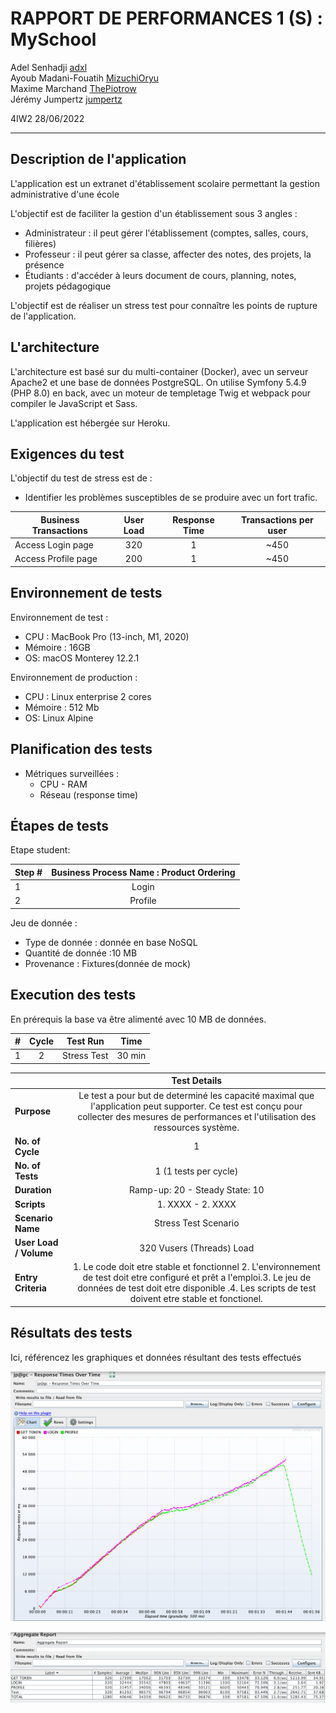 # RAPPORT DE PERFORMANCES 1 (S) : MySchool

Adel Senhadji [adxl](https://github.com/adxl)  
Ayoub Madani-Fouatih [MizuchiOryu](https://github.com/MizuchiOryu)  
Maxime Marchand [ThePiotrow](https://github.com/ThePiotrow)  
Jérémy Jumpertz [jumpertz](https://github.com/jumpert)

4IW2
28/06/2022

---

## Description de l'application

L'application est un extranet d'établissement scolaire permettant la gestion
administrative d'une école

L'objectif est de faciliter la gestion d'un établissement sous 3 angles :

- Administrateur : il peut gérer l'établissement (comptes, salles, cours, filières)
- Professeur : il peut gérer sa classe, affecter des notes, des projets, la présence
- Étudiants : d'accéder à leurs document de cours, planning, notes, projets pédagogique

L'objectif est de réaliser un stress test pour connaître les points de rupture de l'application.

## L'architecture

L'architecture est basé sur du multi-container (Docker), avec un serveur Apache2
et une base de données PostgreSQL.
On utilise Symfony 5.4.9 (PHP 8.0) en back, avec un moteur de templetage Twig et
webpack pour compiler le JavaScript et Sass.

L'application est hébergée sur Heroku.

## Exigences du test

L'objectif du test de stress est de :

- Identifier les problèmes susceptibles de se produire avec un fort trafic.


| Business Transactions | User Load | Response Time | Transactions per user |
|--------------|:-----------:|:------------:|:------------:|
| Access Login page | 320 | 1 | ~450 |
| Access Profile page | 200 | 1 | ~450 |


## Environnement de tests

Environnement de test :
- CPU : MacBook Pro (13-inch, M1, 2020)
- Mémoire : 16GB
- OS: macOS Monterey 12.2.1

Environnement de production :
- CPU : Linux enterprise 2 cores
- Mémoire : 512 Mb
- OS: Linux Alpine

## Planification des tests

- Métriques surveillées : 
    - CPU - RAM 
    - Réseau (response time)

## Étapes de tests

Etape student:

| Step # | Business Process Name : Product Ordering |
|--------------|:-----------:|
| 1 | Login |
| 2 | Profile |

Jeu de donnée :
 - Type de donnée : donnée en base NoSQL
 - Quantité de donnée :10 MB
 - Provenance : Fixtures(donnée de mock)

## Execution des tests

En prérequis la base va être alimenté avec 10 MB de données.

| # | Cycle  | Test Run | Time
|--------------|:-----------:|:-----------:|:-----------:|
| 1 | 2 | Stress Test | 30 min

|  | Test Details |
|--------------|:-----------:|
| **Purpose** | Le test a pour but de determiné les capacité maximal que l'application peut supporter. Ce test est conçu pour collecter des mesures de performances et l'utilisation des ressources système.
| **No. of Cycle** | 1
| **No. of Tests** | 1 (1 tests per cycle) |
| **Duration** | Ramp-up: 20 - Steady State: 10
| **Scripts** | 1. XXXX - 2. XXXX |
| **Scenario Name** | Stress Test Scenario |
| **User Load / Volume** | 320 Vusers (Threads) Load |
| **Entry Criteria** |1. Le code doit etre stable et fonctionnel 2. L'environnement de test doit etre configuré et prêt a l'emploi.3. Le jeu de données de test doit etre disponible .4. Les scripts de test doivent etre stable et fonctionel.


## Résultats des tests
Ici, référencez les graphiques et données résultant des tests effectués

![Graph](graph.png)

![Rapport](rapport.png)
